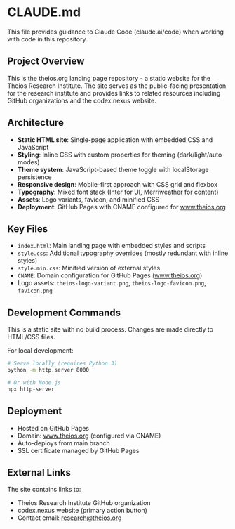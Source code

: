 # CLAUDE.md

This file provides guidance to Claude Code (claude.ai/code) when working with code in this repository.

## Project Overview

This is the theios.org landing page repository - a static website for the Theios Research Institute. The site serves as the public-facing presentation for the research institute and provides links to related resources including GitHub organizations and the codex.nexus website.

## Architecture

- **Static HTML site**: Single-page application with embedded CSS and JavaScript
- **Styling**: Inline CSS with custom properties for theming (dark/light/auto modes)
- **Theme system**: JavaScript-based theme toggle with localStorage persistence
- **Responsive design**: Mobile-first approach with CSS grid and flexbox
- **Typography**: Mixed font stack (Inter for UI, Merriweather for content)
- **Assets**: Logo variants, favicon, and minified CSS
- **Deployment**: GitHub Pages with CNAME configured for www.theios.org

## Key Files

- `index.html`: Main landing page with embedded styles and scripts
- `style.css`: Additional typography overrides (mostly redundant with inline styles)
- `style.min.css`: Minified version of external styles
- `CNAME`: Domain configuration for GitHub Pages (www.theios.org)
- Logo assets: `theios-logo-variant.png`, `theios-logo-favicon.png`, `favicon.png`

## Development Commands

This is a static site with no build process. Changes are made directly to HTML/CSS files.

For local development:
```bash
# Serve locally (requires Python 3)
python -m http.server 8000

# Or with Node.js
npx http-server
```

## Deployment

- Hosted on GitHub Pages
- Domain: www.theios.org (configured via CNAME)
- Auto-deploys from main branch
- SSL certificate managed by GitHub Pages

## External Links

The site contains links to:
- Theios Research Institute GitHub organization
- codex.nexus website (primary action button)
- Contact email: research@theios.org